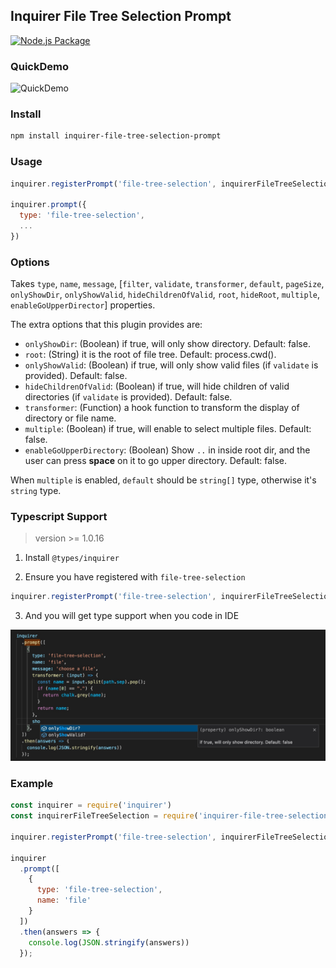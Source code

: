 ## Inquirer File Tree Selection Prompt

[![Node.js Package](https://github.com/anc95/inquirer-file-tree-selection/actions/workflows/npm-publish.yml/badge.svg)](https://github.com/anc95/inquirer-file-tree-selection/actions/workflows/npm-publish.yml)

### QuickDemo
![QuickDemo](./example/screenshot.gif)

### Install
```sh
npm install inquirer-file-tree-selection-prompt
```

### Usage
```js
inquirer.registerPrompt('file-tree-selection', inquirerFileTreeSelection)

inquirer.prompt({
  type: 'file-tree-selection',
  ...
})
```

### Options
Takes `type`, `name`, `message`, [`filter`, `validate`, `transformer`, `default`, `pageSize`, `onlyShowDir`, `onlyShowValid`, `hideChildrenOfValid`, `root`, `hideRoot`, `multiple`, `enableGoUpperDirector`] properties.

The extra options that this plugin provides are:
- `onlyShowDir`:  (Boolean) if true, will only show directory. Default: false.
- `root`: (String) it is the root of file tree. Default: process.cwd(). 
- `onlyShowValid`: (Boolean) if true, will only show valid files (if `validate` is provided). Default: false.
- `hideChildrenOfValid`: (Boolean) if true, will hide children of valid directories (if `validate` is provided). Default: false.
- `transformer`: (Function) a hook function to transform the display of directory or file name.
- `multiple`: (Boolean) if true, will enable to select multiple files. Default: false.
- `enableGoUpperDirectory`: (Boolean) Show `..` in inside root dir, and the user can press **space** on it to go upper directory. Default: false.

When `multiple` is enabled, `default` should be `string[]` type, otherwise it's `string` type.
### Typescript Support

> version >= 1.0.16

1. Install `@types/inquirer`

2. Ensure you have registered with `file-tree-selection`

```js
inquirer.registerPrompt('file-tree-selection', inquirerFileTreeSelection)
```

3. And you will get type support when you code in IDE

![ts](./example/ts.jpeg)

### Example
```js
const inquirer = require('inquirer')
const inquirerFileTreeSelection = require('inquirer-file-tree-selection-prompt')

inquirer.registerPrompt('file-tree-selection', inquirerFileTreeSelection)

inquirer
  .prompt([
    {
      type: 'file-tree-selection',
      name: 'file'
    }
  ])
  .then(answers => {
    console.log(JSON.stringify(answers))
  });
```
